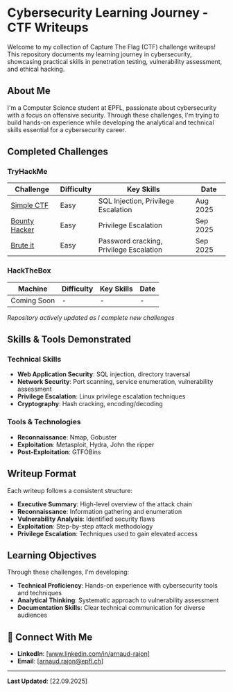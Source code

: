 # Cybersecurity Learning Journey - CTF Writeups

Welcome to my collection of Capture The Flag (CTF) challenge writeups! This repository documents my learning journey in cybersecurity, showcasing practical skills in penetration testing, vulnerability assessment, and ethical hacking.

## About Me

I'm a Computer Science student at EPFL, passionate about cybersecurity with a focus on offensive security. Through these challenges, I'm trying to build hands-on experience while developing the analytical and technical skills essential for a cybersecurity career.

## Completed Challenges

### TryHackMe

| Challenge                                               | Difficulty | Key Skills                              | Date     |
| ------------------------------------------------------- | ---------- | --------------------------------------- | -------- |
| [Simple CTF](tryhackme/simple-ctf-writeup.md)           | Easy       | SQL Injection, Privilege Escalation     | Aug 2025 |
| [Bounty Hacker](tryhackme/bounty-hacker-ctf-writeup.md) | Easy       | Privilege Escalation                    | Sep 2025 |
| [Brute it](tryhackme/brute-it-ctf-writeup.md)           | Easy       | Password cracking, Privilege Escalation | Sep 2025 |

### HackTheBox

| Machine     | Difficulty | Key Skills | Date |
| ----------- | ---------- | ---------- | ---- |
| Coming Soon | -          | -          | -    |

_Repository actively updated as I complete new challenges_

## Skills & Tools Demonstrated

### Technical Skills

- **Web Application Security**: SQL injection, directory traversal
- **Network Security**: Port scanning, service enumeration, vulnerability assessment
- **Privilege Escalation**: Linux privilege escalation techniques
- **Cryptography**: Hash cracking, encoding/decoding

### Tools & Technologies

- **Reconnaissance**: Nmap, Gobuster
- **Exploitation**: Metasploit, Hydra, John the ripper
- **Post-Exploitation**: GTFOBins

## Writeup Format

Each writeup follows a consistent structure:

- **Executive Summary**: High-level overview of the attack chain
- **Reconnaissance**: Information gathering and enumeration
- **Vulnerability Analysis**: Identified security flaws
- **Exploitation**: Step-by-step attack methodology
- **Privilege Escalation**: Techniques used to gain elevated access

## Learning Objectives

Through these challenges, I'm developing:

- **Technical Proficiency**: Hands-on experience with cybersecurity tools and techniques
- **Analytical Thinking**: Systematic approach to vulnerability assessment
- **Documentation Skills**: Clear technical communication for diverse audiences

## 🔗 Connect With Me

- **LinkedIn**: [www.linkedin.com/in/arnaud-rajon]
- **Email**: [arnaud.rajon@epfl.ch]

---

**Last Updated**: [22.09.2025]
